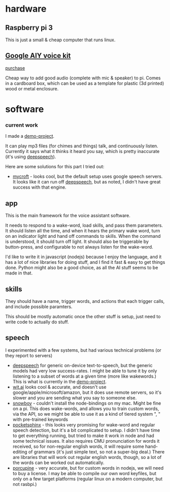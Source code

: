 # hardware

## Raspberry pi 3

This is just a small & cheap computer that runs linux.


## [Google AIY voice kit](https://www.youtube.com/watch?v=9BmUNA1LBTw)

[purchase](https://www.amazon.com/GOOGLEAIY-V1-Google.../dp/B075SFLWKX )

Cheap way to add good audio (complete with mic & speaker) to pi. Comes in a cardboard box, which can be used as a template for plastic (3d printed) wood or metal enclosure.


# software

### current work

I made a [demo-project](https://github.com/konsumer/ichibox).

It can play mp3 files (for chimes and things) talk, and continuously listen. Currently it says what it thinks it heard you say, which is pretty inaccurate (it's using [deepspeech](https://github.com/mozilla/DeepSpeech)).


Here are some solutions for this part I tried out:

* [mycroft](https://mycroft.ai/get-started/) - looks cool, but the default setup uses google speech servers. It looks like it can run off [deepspeech](https://github.com/mozilla/DeepSpeech), but as noted, I didn't have great success with that engine.


## app

This is the main framework for the voice assistant software.

It needs to respond to a wake-word, load skills, and pass them parameters. It should listen all the time, and when it hears the primary wake word, turn on an indicator light and hand off commands to skills. When the command is understood, it should turn off light. It should also be triggerable by button-press, and configurable to not always listen for the wake-word.

I'd like to write it in javascript (nodejs) because I enjoy the language, and it has a lot of nice libraries for doing stuff, and I find it fast & easy to get things done. Python might also be a good choice, as all the AI stuff seems to be made in that.

## skills

They should have a name, trigger words, and actions that each trigger calls, and include possible paramters.

This should be mostly automatic once the other stuff is setup, just need to write code to actually do stuff.

## speech

I experimented with a few systems, but had various technical problems (or they report to servers)

* [deepspeech](https://github.com/mozilla/DeepSpeech) for generic on-device text-to-speech, but the generic models had very low success-rates. I might be able to tune it by only listening to a subset of words at a given time (more like wakewords.) This is what is currently in the [demo-project](https://github.com/konsumer/ichibox).
* [wit.ai](https://wit.ai/) looks cool & accurate, and doesn't use google/apple/microsoft/amazon, but it does use remote servers, so it's slower and you are sending what you say to someone else.
* [snowboy](https://snowboy.kitt.ai/) - couldn't install the node-bindings on my mac. Might be fine on a pi. This does wake-words, and allows you to train custom words, via the API, so we might be able to use it as a kind of tiered system "<WAKEWORD>, <COMMAND> <PARAMETER>" with pre-trained keywords
* [pocketsphinx](https://github.com/cmusphinx/pocketsphinx) - this looks very promising for wake-word and regular speech detection, but it's a bit complicated to setup. I didn't have time to get everything running, but tried to make it work in node and had some technical issues. It also requires CMU pronunciation for words it received, so for non-regular english words, it will require some hand-editing of grammars (it's just simple text, so not a super-big deal.) There are libraries that will work out regular english words, though, so a lot of the words can be worked out automatically.
* [porcupine](https://github.com/Picovoice/Porcupine) - very accurate, but for custom words in nodejs, we will need to buy a license. I may be able to compile our own word keyfiles, but only on a few target platforms (regular linux on a modern computer, but not rasbpi.)

